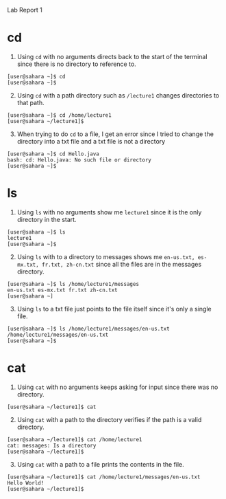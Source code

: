 Lab Report 1

# cd
1. Using `cd` with no arguments directs back to the start of the terminal since there is no directory to reference to.
~~~
[user@sahara ~]$ cd
[user@sahara ~]$
~~~
2. Using `cd` with a path directory such as `/lecture1` changes directories to that path.
~~~
[user@sahara ~]$ cd /home/lecture1
[user@sahara ~/lecture1]$
~~~
3. When trying to do `cd` to a file, I get an error since I tried to change the directory into a txt file and a txt file is not a directory
~~~
[user@sahara ~]$ cd Hello.java
bash: cd: Hello.java: No such file or directory
[user@sahara ~]$
~~~

# ls
1. Using `ls` with no arguments show me `lecture1` since it is the only directory in the start.
~~~
[user@sahara ~]$ ls
lecture1
[user@sahara ~]$
~~~
2. Using `ls` with to a directory to messages shows me `en-us.txt, es-mx.txt, fr.txt, zh-cn.txt` since all the files are in the messages directory.
~~~
[user@sahara ~]$ ls /home/lecture1/messages
en-us.txt es-mx.txt fr.txt zh-cn.txt
[user@sahara ~]
~~~
3. Using `ls` to a txt file just points to the file itself since it's only a single file.
~~~
[user@sahara ~]$ ls /home/lecture1/messages/en-us.txt
/home/lecture1/messages/en-us.txt
[user@sahara ~]$
~~~

# cat
1. Using `cat` with no arguments keeps asking for input since there was no directory.
~~~
[user@sahara ~/lecture1]$ cat
~~~

2. Using `cat` with a path to the directory verifies if the path is a valid directory.
~~~
[user@sahara ~/lecture1]$ cat /home/lecture1
cat: messages: Is a directory
[user@sahara ~/lecture1]$
~~~
3. Using `cat` with a path to a file prints the contents in the file.
~~~
[user@sahara ~/lecture1]$ cat /home/lecture1/messages/en-us.txt
Hello World!
[user@sahara ~/lecture1]$
~~~
